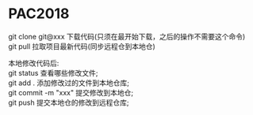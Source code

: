 # PAC2018
git clone git@xxx  下载代码(只须在最开始下载，之后的操作不需要这个命令)   
git pull    拉取项目最新代码(同步远程仓到本地仓)     

本地修改代码后:   
git status 查看哪些修改文件;  
git add .     添加修改过的文件到本地仓库;  
git commit -m "xxx"    提交修改到本地仓;  
git push         提交本地仓的修改到远程仓库;  
